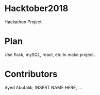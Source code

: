 # Hacktober2018
Hackathon Project

# Plan
Use flask, mySQL, react, etc to make project.

# Contributors
Syed Abutalib, INSERT NAME HERE, ...

